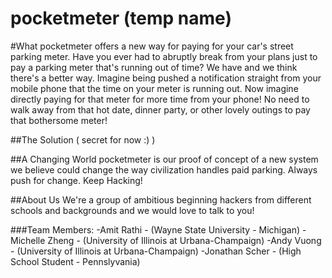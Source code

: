 pocketmeter (temp name)
===========

#What
pocketmeter offers a new way for paying for your car's street parking meter. Have you ever had to abruptly break from your plans just to pay a parking meter that's running out of time? We have and we think there's a better way. Imagine being pushed a notification straight from your mobile phone that the time on your meter is running out. Now imagine directly paying for that meter for more time from your phone! No need to walk away from that hot date, dinner party, or other lovely outings to pay that bothersome meter!

##The Solution
( secret for now :) )


##A Changing World
pocketmeter is our proof of concept of a new system we believe could change the way civilization handles paid parking. Always push for change. Keep Hacking!

##About Us
We're a group of ambitious beginning hackers from different schools and backgrounds and we would love to talk to you!

###Team Members:
-Amit Rathi - (Wayne State University - Michigan)
-Michelle Zheng - (University of Illinois at Urbana-Champaign)
-Andy Vuong - (University of Illinois at Urbana-Champaign)
-Jonathan Scher - (High School Student - Pennslyvania)
